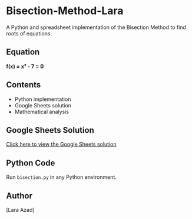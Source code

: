 # Bisection-Method-Lara
A Python and spreadsheet implementation of the Bisection Method to find roots of equations.

## Equation
**f(x) = x² - 7 = 0**

## Contents
- Python implementation
- Google Sheets solution
- Mathematical analysis

## Google Sheets Solution
[Click here to view the Google Sheets solution](https://docs.google.com/spreadsheets/d/1vHhBgQESPLEN5L29Wkopfbh6ulUUzQGuc3TporY5wjc/edit?usp=sharing)

## Python Code
Run `bisection.py` in any Python environment.

## Author
[Lara Azad]
